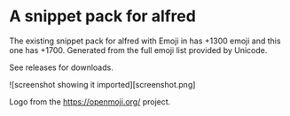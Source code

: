 # A snippet pack for alfred

The existing snippet pack for alfred with Emoji in has +1300 emoji and
this one has +1700. Generated from the full emoji list provided by
Unicode.

See releases for downloads.

![screenshot showing it imported][screenshot.png]

Logo from the <https://openmoji.org/> project.
